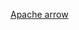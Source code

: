[Apache arrow](https://github.com/bhandariprashant/bhandariprashant.github.io/blob/master/_pages/Apache%20Arrow%20in%20R-%20Optimizing%20Storage%20for%20Large%20Dataframes.html)
